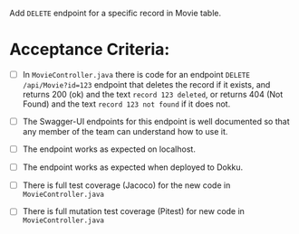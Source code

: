  Add `DELETE` endpoint for a specific record in Movie table.

# Acceptance Criteria:

- [ ] In `MovieController.java` there is code for an 
      endpoint `DELETE /api/Movie?id=123` endpoint 
      that deletes the record if it exists, and returns 200 (ok) and 
      the text `record 123 deleted`, or returns 404 (Not Found) and
      the text `record 123 not found` if it does not.
- [ ] The Swagger-UI endpoints for this endpoint is well documented
      so that any member of the team can understand how to use it.
- [ ] The endpoint works as expected on localhost.
- [ ] The endpoint works as expected when deployed to Dokku.
- [ ] There is full test coverage (Jacoco) for the new code in 
      `MovieController.java`
- [ ] There is full mutation test coverage (Pitest) for new code in
      `MovieController.java`


